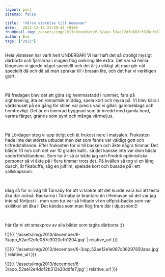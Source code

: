 ```yaml
---
layout: post
sitemap: false

title:  "Våran vistelse till Hemavan"
date:   2013-12-15 21:39:43 +0100
thumbnail-img: /assets/img/2013/december/6-3/apo_52ae12dfe087c3020cfb1204.jpg
author: Eva
tags: ["2013"]
---
```


Hela vistelsen har varit helt UNDERBAR! Vi har haft det så otroligt mysigt därborta och fjärilarna i magen flög omkring lite extra. Det var så himla längesen vi gjorde något speciellt och det är ju viktigt att man gör nåt speciellt då och då så man sprakar till i brasan lite, och det har vi verkligen gjort.




 




På fredagen blev det att göra sig hemmastadd i rummet, fara på sightseeing, äta en romantisk middag, spela kort och mysa på. Vi blev kära i värdshuset på en gång för stilen var precis vad vi gillar: gammeldags och hemtrevligt. Det är en timmrad byggnad som är inredd med gamla bord, varma färger, granris som pynt och många värmeljus. 




 




På Lördagen steg vi upp tidigt och åt frukost nere i matsalen. Frukosten hade inte det största utbudet men det som fanns var väldigt gott och tillfredställande. Efter frukosten for vi till backen och åkte några timmar. Det blåste 10 m/s och det var 10 grader kallt.. så det kanske inte var dom bästa väderförhållandena. Som tur är så är både jag och Fredrik optimistiska personer så vi åkte på i flera timmar trots det. På kvällen så tog vi en lång dusch, åt fikabuffe, såg en julfilm, spelade kort och busade på i ett sällskapsrum. 




 




Idag så for vi iväg till Tärnaby för att vi tänkte att det kunde vara kul att testa åka där också. Backarna i Tärnaby är brantare än i Hemavan så det var jag inte så förtjust i.. men som tur var så hittade vi en offpist-backe som var skiiiitkul att åka i! Det kändes som man flög fram där i djupsnön:D 




 




här får ni ett smakprov av alla bilder som tagits därborta :))

![]({{ '/assets/img/2013/december/6-3/apo_52ae12dfe087c3020cfb1204.jpg'  | relative_url }})

![]({{ '/assets/img/2013/december/6-3/ap_52ae12e1e087c36297850aba.jpg'  | relative_url }})

![]({{ '/assets/img/2013/december/6-3/aoo_52ae12e4ddf2b312a20ddfe7.jpg'  | relative_url }})

